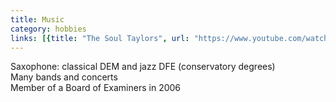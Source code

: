 ```yaml
---
title: Music
category: hobbies
links: [{title: "The Soul Taylors", url: "https://www.youtube.com/watch?v=h4iP-w0gb-Y"}]
---
```


Saxophone: classical DEM and jazz DFE (conservatory degrees)<br />
Many bands and concerts<br />
Member of a Board of Examiners in 2006
